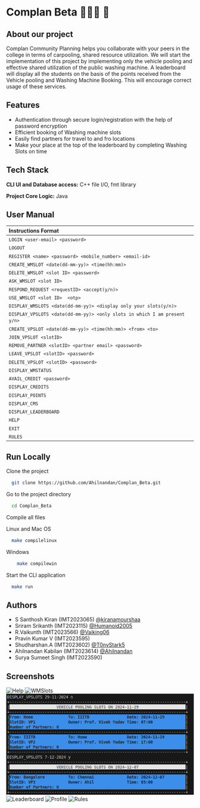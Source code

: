 
# Complan Beta  🧺🧼👕 🚃

## About our project

Complan Community Planning helps you collaborate with your peers in the college in terms of carpooling, shared resource utilization.
We will start the implementation of this project by implementing only the vehicle pooling and effective shared utilization of the public washing machine.
A leaderboard will display all the students on the basis of the points received from the Vehicle pooling and Washing Machine Booking. This will encourage correct usage of these services. 




## Features

- Authentication through secure login/registration with the help of password encryption
- Efficient booking of Washing machine slots 
- Easily find partners for travel to and fro locations
- Make your place at the top of the leaderboard by completing Washing Slots on time


## Tech Stack

**CLI UI and Database access:** C++ file I/O, fmt library

**Project Core Logic:** Java 




## User Manual        

| Instructions Format|
|:-----|
|```LOGIN <user-email> <password>```|
|```LOGOUT```|
|```REGISTER <name> <password> <mobile_number> <email-id>```|
|```CREATE_WMSLOT <date(dd-mm-yy)> <time(hh:mm)>```|
|```DELETE_WMSLOT <slot ID> <password>```|
|```ASK_WMSLOT <slot ID>```|
|```RESPOND_REQUEST <requestID> <accept(y/n)>```|
|```USE_WMSLOT <slot ID>  <otp>```|
|```DISPLAY_WMSLOTS <date(dd-mm-yy)> <display only your slots(y/n)>```| 
|```DISPLAY_VPSLOTS <date(dd-mm-yy)> <only slots in which I am present y/n>```|
|```CREATE_VPSLOT <date(dd-mm-yy)> <time(hh:mm)> <from> <to>```|
|```JOIN_VPSLOT <slotID>```|
|```REMOVE_PARTNER <slotID> <partner email> <password>```|
|```LEAVE_VPSLOT <slotID> <password>```|
|```DELETE_VPSLOT <slotID> <password>```|
|```DISPLAY_WMSTATUS```|
|```AVAIL_CREDIT <password>```|
|```DISPLAY_CREDITS```|
|```DISPLAY_POINTS```|
|```DISPLAY_CMS```|
|```DISPLAY_LEADERBOARD```|
|```HELP```|
|```EXIT```|
|```RULES```|

##

## Run Locally

Clone the project

```bash
  git clone https://github.com/Ahilnandan/Complan_Beta.git
```

Go to the project directory

```bash
  cd Complan_Beta
```

Compile all files


Linux and Mac OS
```bash
  make compilelinux
```

Windows
```bash
    make compilewin
```

Start the CLI application

```bash
  make run
```

## Authors

- S Santhosh Kiran (IMT2023065) [@kiranamourshaa](https://github.com/kiranamourshaa)
- Sriram Srikanth (IMT2023115) [@Humanoid2005](https://github.com/Humanoid2005)
- R.Vaikunth (IMT2023566) [@Vaiking06](https://github.com/Vaiking06)
- Pravin Kumar V (IMT2023595) 
- Shudharshan.A (IMT2023602) [@T0nyStark5](https://github.com/T0nyStark5)
- Ahilnandan Kabilan (IMT2023614) [@Ahilnandan](https://github.com/Ahilnandan)
- Surya Sumeet Singh (IMT2023590) 

## Screenshots

![Help](/docs/Help.png)
![WMSlots](/docs/WMSlots.png)
![VPSlots](/docs/VPSlots.png)
![Leaderboard](/docs/Leaderboard.png)
![Profile](/docs/Profile.png)
![Rules](/docs/Rules.png)